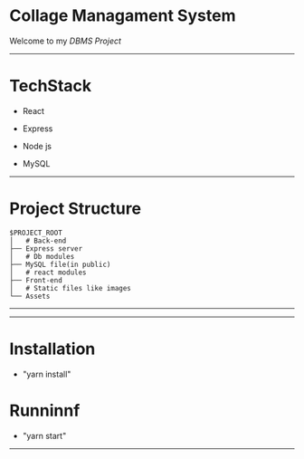 # Collage Managament System

Welcome to my *DBMS Project*

---
# TechStack

- React

- Express

- Node js

- MySQL

---
# Project Structure

```
$PROJECT_ROOT
│   # Back-end 
├── Express server
│   # Db modules 
├── MySQL file(in public)
│   # react modules
├── Front-end
│   # Static files like images
└── Assets
```
----
 
---
# Installation

- "yarn install"

# Runninnf

- "yarn start"

---
